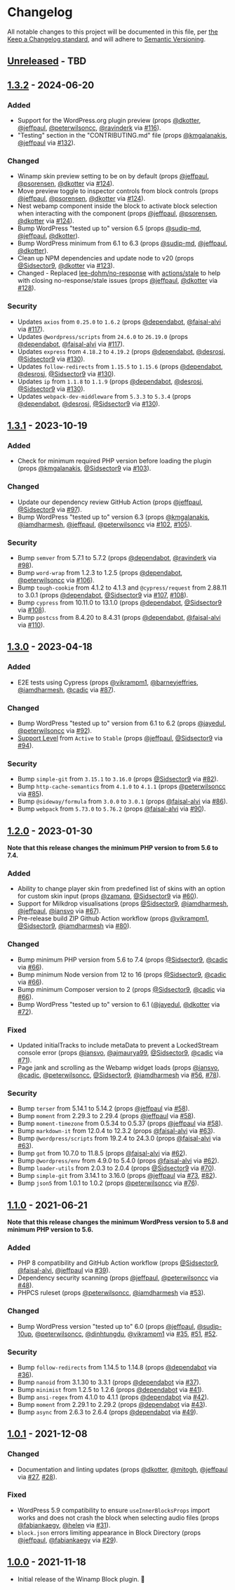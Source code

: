 # Changelog

All notable changes to this project will be documented in this file, per [the Keep a Changelog standard](http://keepachangelog.com/), and will adhere to [Semantic Versioning](https://semver.org/spec/v2.0.0.html).

## [Unreleased] - TBD

## [1.3.2] - 2024-06-20
### Added
- Support for the WordPress.org plugin preview (props [@dkotter](https://github.com/dkotter), [@jeffpaul](https://github.com/jeffpaul), [@peterwilsoncc](https://github.com/peterwilsoncc), [@ravinderk](https://github.com/ravinderk) via [#116](https://github.com/10up/retro-winamp-block/pull/116)).
- "Testing" section in the "CONTRIBUTING.md" file (props [@kmgalanakis](https://github.com/kmgalanakis), [@jeffpaul](https://github.com/jeffpaul) via [#132](https://github.com/10up/retro-winamp-block/pull/132)).

### Changed
- Winamp skin preview setting to be on by default (props [@jeffpaul](https://github.com/jeffpaul), [@psorensen](https://github.com/psorensen), [@dkotter](https://github.com/dkotter) via [#124](https://github.com/10up/retro-winamp-block/pull/124)).
- Move preview toggle to inspector controls from block controls (props [@jeffpaul](https://github.com/jeffpaul), [@psorensen](https://github.com/psorensen), [@dkotter](https://github.com/dkotter) via [#124](https://github.com/10up/retro-winamp-block/pull/124)).
- Nest webamp component inside the block to activate block selection when interacting with the component (props [@jeffpaul](https://github.com/jeffpaul), [@psorensen](https://github.com/psorensen), [@dkotter](https://github.com/dkotter) via [#124](https://github.com/10up/retro-winamp-block/pull/124)).
- Bump WordPress "tested up to" version 6.5 (props [@sudip-md](https://github.com/sudip-md), [@jeffpaul](https://github.com/jeffpaul), [@dkotter](https://github.com/dkotter)).
- Bump WordPress minimum from 6.1 to 6.3 (props [@sudip-md](https://github.com/sudip-md), [@jeffpaul](https://github.com/jeffpaul), [@dkotter](https://github.com/dkotter)).
- Clean up NPM dependencies and update node to v20 (props [@Sidsector9](https://github.com/Sidsector9), [@dkotter](https://github.com/dkotter) via [#123](https://github.com/10up/retro-winamp-block/pull/123)).
- Changed - Replaced [lee-dohm/no-response](https://github.com/lee-dohm/no-response) with [actions/stale](https://github.com/actions/stale) to help with closing no-response/stale issues (props [@jeffpaul](https://github.com/jeffpaul), [@dkotter](https://github.com/dkotter) via [#128](https://github.com/10up/retro-winamp-block/pull/128)).

### Security
- Updates `axios` from `0.25.0` to `1.6.2` (props [@dependabot](https://github.com/apps/dependabot), [@faisal-alvi](https://github.com/faisal-alvi) via [#117](https://github.com/10up/retro-winamp-block/pull/117)).
- Updates `@wordpress/scripts` from `24.6.0` to `26.19.0` (props [@dependabot](https://github.com/apps/dependabot), [@faisal-alvi](https://github.com/faisal-alvi) via [#117](https://github.com/10up/retro-winamp-block/pull/117)).
- Updates `express` from `4.18.2` to `4.19.2` (props [@dependabot](https://github.com/apps/dependabot), [@desrosj](https://github.com/desrosj), [@Sidsector9](https://github.com/Sidsector9) via [#130](https://github.com/10up/retro-winamp-block/pull/130)).
- Updates `follow-redirects` from `1.15.5` to `1.15.6` (props [@dependabot](https://github.com/apps/dependabot), [@desrosj](https://github.com/desrosj), [@Sidsector9](https://github.com/Sidsector9) via [#130](https://github.com/10up/retro-winamp-block/pull/130)).
- Updates `ip` from `1.1.8` to `1.1.9` (props [@dependabot](https://github.com/apps/dependabot), [@desrosj](https://github.com/desrosj), [@Sidsector9](https://github.com/Sidsector9) via [#130](https://github.com/10up/retro-winamp-block/pull/130)).
- Updates `webpack-dev-middleware` from `5.3.3` to `5.3.4` (props [@dependabot](https://github.com/apps/dependabot), [@desrosj](https://github.com/desrosj), [@Sidsector9](https://github.com/Sidsector9) via [#130](https://github.com/10up/retro-winamp-block/pull/130)).

## [1.3.1] - 2023-10-19
### Added
- Check for minimum required PHP version before loading the plugin (props [@kmgalanakis](https://github.com/kmgalanakis), [@Sidsector9](https://github.com/Sidsector9) via [#103](https://github.com/10up/retro-winamp-block/pull/103)).

### Changed
- Update our dependency review GitHub Action (props [@jeffpaul](https://github.com/jeffpaul), [@Sidsector9](https://github.com/Sidsector9) via [#97](https://github.com/10up/retro-winamp-block/pull/97)).
- Bump WordPress "tested up to" version 6.3 (props [@kmgalanakis](https://github.com/kmgalanakis), [@iamdharmesh](https://github.com/iamdharmesh), [@jeffpaul](https://github.com/jeffpaul), [@peterwilsoncc](https://github.com/peterwilsoncc) via [#102](https://github.com/10up/retro-winamp-block/pull/102), [#105](https://github.com/10up/retro-winamp-block/pull/105)).

### Security
- Bump `semver` from 5.7.1 to 5.7.2 (props [@dependabot](https://github.com/apps/dependabot), [@ravinderk](https://github.com/ravinderk) via [#98](https://github.com/10up/retro-winamp-block/pull/98)).
- Bump `word-wrap` from 1.2.3 to 1.2.5 (props [@dependabot](https://github.com/apps/dependabot), [@peterwilsoncc](https://github.com/peterwilsoncc) via [#106](https://github.com/10up/retro-winamp-block/pull/106)).
- Bump `tough-cookie` from 4.1.2 to 4.1.3 and `@cypress/request` from 2.88.11 to 3.0.1 (props [@dependabot](https://github.com/apps/dependabot), [@Sidsector9](https://github.com/Sidsector9) via [#107](https://github.com/10up/retro-winamp-block/pull/107), [#108](https://github.com/10up/retro-winamp-block/pull/108)).
- Bump `cypress` from 10.11.0 to 13.1.0 (props [@dependabot](https://github.com/apps/dependabot), [@Sidsector9](https://github.com/Sidsector9) via [#108](https://github.com/10up/retro-winamp-block/pull/108)).
- Bump `postcss` from 8.4.20 to 8.4.31 (props [@dependabot](https://github.com/apps/dependabot), [@faisal-alvi](https://github.com/faisal-alvi) via [#110](https://github.com/10up/retro-winamp-block/pull/110)).

## [1.3.0] - 2023-04-18
### Added
- E2E tests using Cypress (props [@vikrampm1](https://github.com/vikrampm1), [@barneyjeffries](https://github.com/barneyjeffries), [@iamdharmesh](https://github.com/iamdharmesh), [@cadic](https://github.com/cadic) via [#87](https://github.com/10up/retro-winamp-block/pull/87)).

### Changed
- Bump WordPress "tested up to" version from 6.1 to 6.2 (props [@jayedul](https://github.com/jayedul), [@peterwilsoncc](https://github.com/peterwilsoncc) via [#92](https://github.com/10up/retro-winamp-block/pull/92)).
- [Support Level](https://github.com/10up/retro-winamp-block#support-level) from `Active` to `Stable` (props [@jeffpaul](https://github.com/jeffpaul), [@Sidsector9](https://github.com/Sidsector9) via [#94](https://github.com/10up/retro-winamp-block/pull/94)).

### Security
- Bump `simple-git` from `3.15.1` to `3.16.0` (props [@Sidsector9](https://github.com/Sidsector9) via [#82](https://github.com/10up/retro-winamp-block/pull/82)).
- Bump `http-cache-semantics` from `4.1.0` to `4.1.1` (props [@peterwilsoncc](https://github.com/peterwilsoncc) via [#85](https://github.com/10up/retro-winamp-block/pull/85)).
- Bump `@sideway/formula` from `3.0.0` to `3.0.1` (props [@faisal-alvi](https://github.com/faisal-alvi) via [#86](https://github.com/10up/retro-winamp-block/pull/86)).
- Bump `webpack` from `5.73.0` to `5.76.2` (props [@faisal-alvi](https://github.com/faisal-alvi) via [#90](https://github.com/10up/retro-winamp-block/pull/90)).

## [1.2.0] - 2023-01-30
**Note that this release changes the minimum PHP version to from 5.6 to 7.4.**

### Added
- Ability to change player skin from predefined list of skins with an option for custom skin input (props [@zamanq](https://github.com/zamanq), [@Sidsector9](https://github.com/Sidsector9) via [#60](https://github.com/10up/retro-winamp-block/pull/60)).
- Support for Milkdrop visualisations (props [@Sidsector9](https://github.com/Sidsector9), [@iamdharmesh](https://github.com/iamdharmesh), [@jeffpaul](https://github.com/jeffpaul), [@iansvo](https://github.com/iansvo) via [#67](https://github.com/10up/retro-winamp-block/pull/67)).
- Pre-release build ZIP Github Action workflow (props [@vikrampm1](https://github.com/vikrampm1), [@Sidsector9](https://github.com/Sidsector9), [@iamdharmesh](https://github.com/iamdharmesh) via [#80](https://github.com/10up/retro-winamp-block/pull/80)).

### Changed
- Bump minimum PHP version from 5.6 to 7.4 (props [@Sidsector9](https://github.com/Sidsector9), [@cadic](https://github.com/cadic) via [#66](https://github.com/10up/retro-winamp-block/pull/66)).
- Bump minimum Node version from 12 to 16 (props [@Sidsector9](https://github.com/Sidsector9), [@cadic](https://github.com/cadic) via [#66](https://github.com/10up/retro-winamp-block/pull/66)).
- Bump minimum Composer version to 2 (props [@Sidsector9](https://github.com/Sidsector9), [@cadic](https://github.com/cadic) via [#66](https://github.com/10up/retro-winamp-block/pull/66)).
- Bump WordPress "tested up to" version to 6.1 ([@jayedul](https://github.com/jayedul), [@dkotter](https://github.com/dkotter) via [#72](https://github.com/10up/retro-winamp-block/pull/72)).

### Fixed
- Updated initialTracks to include metaData to prevent a LockedStream console error (props [@iansvo](https://github.com/iansvo), [@ajmaurya99](https://github.com/ajmaurya99), [@Sidsector9](https://github.com/Sidsector9), [@cadic](https://github.com/cadic) via [#71](https://github.com/10up/retro-winamp-block/pull/71)).
- Page jank and scrolling as the Webamp widget loads (props [@iansvo](https://github.com/iansvo), [@cadic](https://github.com/cadic), [@peterwilsoncc](https://github.com/peterwilsoncc), [@Sidsector9](https://github.com/Sidsector9), [@iamdharmesh](https://github.com/iamdharmesh) via [#56](https://github.com/10up/retro-winamp-block/pull/56), [#78](https://github.com/10up/retro-winamp-block/pull/78)).

### Security
- Bump `terser` from 5.14.1 to 5.14.2 (props [@jeffpaul](https://github.com/jeffpaul) via [#58](https://github.com/10up/retro-winamp-block/pull/58)).
- Bump `moment` from 2.29.3 to 2.29.4 (props [@jeffpaul](https://github.com/jeffpaul) via [#58](https://github.com/10up/retro-winamp-block/pull/59)).
- Bump `moment-timezone` from 0.5.34 to 0.5.37 (props [@jeffpaul](https://github.com/jeffpaul) via [#58](https://github.com/10up/retro-winamp-block/pull/61)).
- Bump `markdown-it` from 12.0.4 to 12.3.2 (props [@faisal-alvi](https://github.com/faisal-alvi) via [#63](https://github.com/10up/retro-winamp-block/pull/63)).
- Bump `@wordpress/scripts` from 19.2.4 to 24.3.0 (props [@faisal-alvi](https://github.com/faisal-alvi) via [#63](https://github.com/10up/retro-winamp-block/pull/63)).
- Bump `got` from 10.7.0 to 11.8.5 (props [@faisal-alvi](https://github.com/faisal-alvi) via [#62](https://github.com/10up/retro-winamp-block/pull/62)).
- Bump `@wordpress/env` from 4.9.0 to 5.4.0 (props [@faisal-alvi](https://github.com/faisal-alvi) via [#62](https://github.com/10up/retro-winamp-block/pull/62)).
- Bump `loader-utils` from 2.0.3 to 2.0.4 (props [@Sidsector9](https://github.com/Sidsector9) via [#70](https://github.com/10up/retro-winamp-block/pull/70)).
- Bump `simple-git` from 3.14.1 to 3.16.0 (props [@jeffpaul](https://github.com/jeffpaul) via [#73](https://github.com/10up/retro-winamp-block/pull/73), [#82](https://github.com/10up/retro-winamp-block/pull/82)).
- Bump `json5` from 1.0.1 to 1.0.2 (props [@peterwilsoncc](https://github.com/peterwilsoncc) via [#76](https://github.com/10up/retro-winamp-block/pull/76)).

## [1.1.0] - 2021-06-21
**Note that this release changes the minimum WordPress version to 5.8 and minimum PHP version to 5.6.**

### Added
- PHP 8 compatibility and GitHub Action workflow (props [@Sidsector9](https://github.com/Sidsector9), [@faisal-alvi](https://github.com/faisal-alvi), [@jeffpaul](https://github.com/jeffpaul) via [#39](https://github.com/10up/retro-winamp-block/pull/39)).
- Dependency security scanning (props [@jeffpaul](https://github.com/jeffpaul), [@peterwilsoncc](https://github.com/peterwilsoncc) via [#48](https://github.com/10up/retro-winamp-block/pull/48)).
- PHPCS ruleset (props [@peterwilsoncc](https://github.com/peterwilsoncc), [@iamdharmesh](https://github.com/iamdharmesh) via [#53](https://github.com/10up/retro-winamp-block/pull/53)).

### Changed
- Bump WordPress version "tested up to" 6.0 (props [@jeffpaul](https://github.com/jeffpaul), [@sudip-10up](https://github.com/sudip-10up), [@peterwilsoncc](https://github.com/peterwilsoncc), [@dinhtungdu](https://github.com/dinhtungdu), [@vikrampm1](https://github.com/vikrampm1) via [#35](https://github.com/10up/retro-winamp-block/pull/35), [#51](https://github.com/10up/retro-winamp-block/pull/51), [#52](https://github.com/10up/retro-winamp-block/pull/52).

### Security
- Bump `follow-redirects` from 1.14.5 to 1.14.8 (props [@dependabot](https://github.com/apps/dependabot) via [#36](https://github.com/10up/retro-winamp-block/pull/36)).
- Bump `nanoid` from 3.1.30 to 3.3.1 (props [@dependabot](https://github.com/apps/dependabot) via [#37](https://github.com/10up/retro-winamp-block/pull/37)).
- Bump `minimist` from 1.2.5 to 1.2.6 (props [@dependabot](https://github.com/apps/dependabot) via [#41](https://github.com/10up/retro-winamp-block/pull/41)).
- Bump `ansi-regex` from 4.1.0 to 4.1.1 (props [@dependabot](https://github.com/apps/dependabot) via [#42](https://github.com/10up/retro-winamp-block/pull/42)).
- Bump `moment` from 2.29.1 to 2.29.2 (props [@dependabot](https://github.com/apps/dependabot) via [#43](https://github.com/10up/retro-winamp-block/pull/43)).
- Bump `async` from 2.6.3 to 2.6.4 (props [@dependabot](https://github.com/apps/dependabot) via [#49](https://github.com/10up/retro-winamp-block/pull/49)).

## [1.0.1] - 2021-12-08
### Changed
- Documentation and linting updates (props [@dkotter](https://github.com/dkotter), [@mitogh](https://github.com/mitogh), [@jeffpaul](https://github.com/jeffpaul) via [#27](https://github.com/10up/retro-winamp-block/pull/27), [#28](https://github.com/10up/retro-winamp-block/pull/28)).

### Fixed
- WordPress 5.9 compatibility to ensure `useInnerBlocksProps` import works and does not crash the block when selecting audio files (props [@fabiankaegy](https://github.com/fabiankaegy), [@helen](https://github.com/helen) via [#31](https://github.com/10up/retro-winamp-block/pull/31)).
- `block.json` errors limiting appearance in Block Directory (props [@jeffpaul](https://github.com/jeffpaul), [@fabiankaegy](https://github.com/fabiankaegy) via [#29](https://github.com/10up/retro-winamp-block/pull/29)).

## [1.0.0] - 2021-11-18
- Initial release of the Winamp Block plugin. 🎉

[Unreleased]: https://github.com/10up/retro-winamp-block/compare/trunk...develop
[1.3.2]: https://github.com/10up/retro-winamp-block/compare/1.3.1...1.3.2
[1.3.1]: https://github.com/10up/retro-winamp-block/compare/1.3.0...1.3.1
[1.3.0]: https://github.com/10up/retro-winamp-block/compare/1.2.0...1.3.0
[1.2.0]: https://github.com/10up/retro-winamp-block/compare/1.1.0...1.2.0
[1.1.0]: https://github.com/10up/retro-winamp-block/compare/1.0.1...1.1.0
[1.0.1]: https://github.com/10up/retro-winamp-block/compare/1.0.0...1.0.1
[1.0.0]: https://github.com/10up/retro-winamp-block/tree/1.0.0
